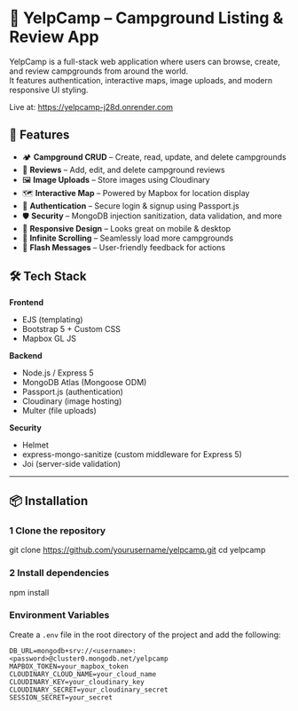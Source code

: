 # 🌲 YelpCamp – Campground Listing & Review App

YelpCamp is a full-stack web application where users can browse, create, and review campgrounds from around the world.  
It features authentication, interactive maps, image uploads, and modern responsive UI styling.

Live at: https://yelpcamp-j28d.onrender.com

## 🚀 Features
- 🏕 **Campground CRUD** – Create, read, update, and delete campgrounds
- 📝 **Reviews** – Add, edit, and delete campground reviews
- 🖼 **Image Uploads** – Store images using Cloudinary
- 🗺 **Interactive Map** – Powered by Mapbox for location display
- 🔐 **Authentication** – Secure login & signup using Passport.js
- 🛡 **Security** – MongoDB injection sanitization, data validation, and more
- 📱 **Responsive Design** – Looks great on mobile & desktop
- 🔄 **Infinite Scrolling** – Seamlessly load more campgrounds
- 💬 **Flash Messages** – User-friendly feedback for actions

## 🛠 Tech Stack
**Frontend**
- EJS (templating)
- Bootstrap 5 + Custom CSS
- Mapbox GL JS

**Backend**
- Node.js / Express 5
- MongoDB Atlas (Mongoose ODM)
- Passport.js (authentication)
- Cloudinary (image hosting)
- Multer (file uploads)

**Security**
- Helmet
- express-mongo-sanitize (custom middleware for Express 5)
- Joi (server-side validation)

---

## 📦 Installation

### 1️ Clone the repository
git clone https://github.com/yourusername/yelpcamp.git
cd yelpcamp

### 2 Install dependencies
npm install

### Environment Variables

Create a `.env` file in the root directory of the project and add the following:

```env
DB_URL=mongodb+srv://<username>:<password>@cluster0.mongodb.net/yelpcamp
MAPBOX_TOKEN=your_mapbox_token
CLOUDINARY_CLOUD_NAME=your_cloud_name
CLOUDINARY_KEY=your_cloudinary_key
CLOUDINARY_SECRET=your_cloudinary_secret
SESSION_SECRET=your_secret

